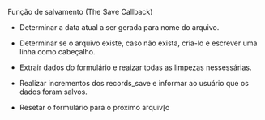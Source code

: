 




Função de salvamento (The Save Callback)

* Determinar  a data atual a ser gerada para nome do arquivo.

* Determinar se o arquivo existe, caso não exista, cria-lo e escrever uma linha como cabeçalho.

* Extrair dados do formulário e reaizar todas as limpezas nessessárias.

* Realizar incrementos dos records_save e informar ao usuário que os dados foram salvos.

* Resetar o formulário para o próximo arquiv[o